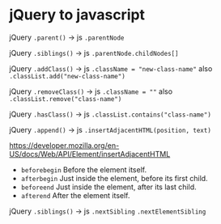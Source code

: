 # jQuery to javascript

jQuery `.parent()` -> js `.parentNode`

jQuery `.siblings()` -> js `.parentNode.childNodes[]`

jQuery `.addClass()` -> js `.className = "new-class-name"` also `.classList.add("new-class-name")`

jQuery `.removeClass()` -> js `.className = ""` also `.classList.remove("class-name")`

jQuery `.hasClass()` -> js `.classList.contains("class-name")`

jQuery `.append()` -> js `.insertAdjacentHTML(position, text)` 

https://developer.mozilla.org/en-US/docs/Web/API/Element/insertAdjacentHTML

  * `beforebegin` Before the element itself.
  * `afterbegin` Just inside the element, before its first child.
  * `beforeend` Just inside the element, after its last child.
  * `afterend` After the element itself.

jQuery `.siblings()` -> js `.nextSibling`  `.nextElementSibling` 
